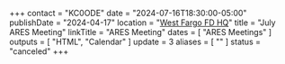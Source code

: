 +++
contact = "KC0ODE"
date = "2024-07-16T18:30:00-05:00"
publishDate = "2024-04-17"
location = "[West Fargo FD HQ](/places/west-fargo-fire-department-headquarters/)"
title = "July ARES Meeting"
linkTitle = "ARES Meeting"
dates = [ "ARES Meetings" ]
outputs = [ "HTML", "Calendar" ]
update = 3
aliases = [ "" ]
status = "canceled"
+++
